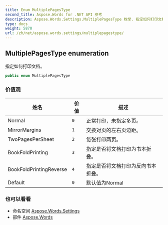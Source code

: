 ```yaml
---
title: Enum MultiplePagesType
second_title: Aspose.Words for .NET API 参考
description: Aspose.Words.Settings.MultiplePagesType 枚举. 指定如何打印文档
type: docs
weight: 5870
url: /zh/net/aspose.words.settings/multiplepagestype/
---
```

## MultiplePagesType enumeration

指定如何打印文档。

```csharp
public enum MultiplePagesType
```

### 价值观

| 姓名 | 价值 | 描述 |
| --- | --- | --- |
| Normal | `0` | 正常打印，未指定多页。 |
| MirrorMargins | `1` | 交换对页的左右页边距。 |
| TwoPagesPerSheet | `2` | 每张打印两页。 |
| BookFoldPrinting | `3` | 指定是否将文档打印为书本折叠。 |
| BookFoldPrintingReverse | `4` | 指定是否将文档打印为反向书本折叠。 |
| Default | `0` | 默认值为Normal |

### 也可以看看

* 命名空间 [Aspose.Words.Settings](../../aspose.words.settings/)
* 部件 [Aspose.Words](../../)


